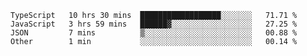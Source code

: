 <!--START_SECTION:waka-->

```text
TypeScript   10 hrs 30 mins  ██████████████████░░░░░░░   71.71 %
JavaScript   3 hrs 59 mins   ██████▓░░░░░░░░░░░░░░░░░░   27.25 %
JSON         7 mins          ▒░░░░░░░░░░░░░░░░░░░░░░░░   00.88 %
Other        1 min           ░░░░░░░░░░░░░░░░░░░░░░░░░   00.14 %
```

<!--END_SECTION:waka-->


<!--
**Leorio21/Leorio21** is a ✨ _special_ ✨ repository because its `README.md` (this file) appears on your GitHub profile.

Here are some ideas to get you started:

- 🔭 I’m currently working on ...
- 🌱 I’m currently learning ...
- 👯 I’m looking to collaborate on ...
- 🤔 I’m looking for help with ...
- 💬 Ask me about ...
- 📫 How to reach me: ...
- 😄 Pronouns: ...
- ⚡ Fun fact: ...
-->
